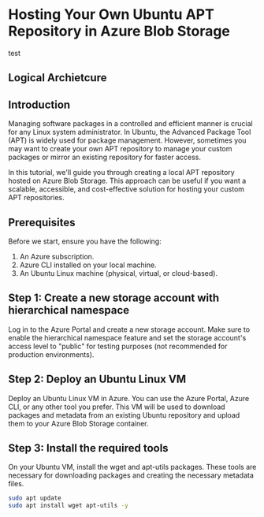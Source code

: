 # Hosting Your Own Ubuntu APT Repository in Azure Blob Storage
test
## Logical Archietcure

## Introduction

Managing software packages in a controlled and efficient manner is crucial for any Linux system administrator. In Ubuntu, the Advanced Package Tool (APT) is widely used for package management. However, sometimes you may want to create your own APT repository to manage your custom packages or mirror an existing repository for faster access.

In this tutorial, we'll guide you through creating a local APT repository hosted on Azure Blob Storage. This approach can be useful if you want a scalable, accessible, and cost-effective solution for hosting your custom APT repositories.

## Prerequisites

Before we start, ensure you have the following:

1. An Azure subscription.
2. Azure CLI installed on your local machine.
3. An Ubuntu Linux machine (physical, virtual, or cloud-based).

## Step 1: Create a new storage account with hierarchical namespace

Log in to the Azure Portal and create a new storage account. Make sure to enable the hierarchical namespace feature and set the storage account's access level to "public" for testing purposes (not recommended for production environments).

## Step 2: Deploy an Ubuntu Linux VM

Deploy an Ubuntu Linux VM in Azure. You can use the Azure Portal, Azure CLI, or any other tool you prefer. This VM will be used to download packages and metadata from an existing Ubuntu repository and upload them to your Azure Blob Storage container.

## Step 3: Install the required tools

On your Ubuntu VM, install the wget and apt-utils packages. These tools are necessary for downloading packages and creating the necessary metadata files.

```bash
sudo apt update
sudo apt install wget apt-utils -y
